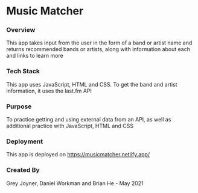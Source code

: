 # Music Matcher

### Overview
This app takes input from the user in the form of a band or artist name and returns recommended bands or artists, along with information about each and links to learn more

### Tech Stack
This app uses JavaScript, HTML and CSS. To get the band and artist information, it uses the last.fm API

### Purpose
To practice getting and using external data from an API, as well as additional practice with JavaScript, HTML and CSS

### Deployment
This app is deployed on https://musicmatcher.netlify.app/

### Created By
Grey Joyner, Daniel Workman and Brian He - May 2021